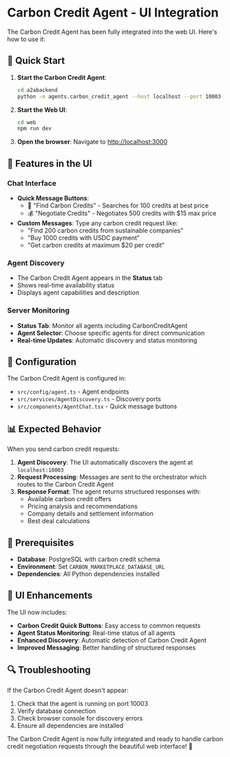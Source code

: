 # Carbon Credit Agent - UI Integration

The Carbon Credit Agent has been fully integrated into the web UI. Here's how to use it:

## 🌱 Quick Start

1. **Start the Carbon Credit Agent**:
   ```bash
   cd a2abackend
   python -m agents.carbon_credit_agent --host localhost --port 10003
   ```

2. **Start the Web UI**:
   ```bash
   cd web
   npm run dev
   ```

3. **Open the browser**: Navigate to [http://localhost:3000](http://localhost:3000)

## 🎯 Features in the UI

### Chat Interface
- **Quick Message Buttons**: 
  - 🌱 "Find Carbon Credits" - Searches for 100 credits at best price
  - 💰 "Negotiate Credits" - Negotiates 500 credits with $15 max price
- **Custom Messages**: Type any carbon credit request like:
  - "Find 200 carbon credits from sustainable companies"
  - "Buy 1000 credits with USDC payment"
  - "Get carbon credits at maximum $20 per credit"

### Agent Discovery
- The Carbon Credit Agent appears in the **Status** tab
- Shows real-time availability status
- Displays agent capabilities and description

### Server Monitoring
- **Status Tab**: Monitor all agents including CarbonCreditAgent
- **Agent Selector**: Choose specific agents for direct communication
- **Real-time Updates**: Automatic discovery and status monitoring

## 🔧 Configuration

The Carbon Credit Agent is configured in:
- `src/config/agent.ts` - Agent endpoints
- `src/services/AgentDiscovery.ts` - Discovery ports
- `src/components/AgentChat.tsx` - Quick message buttons

## 📊 Expected Behavior

When you send carbon credit requests:

1. **Agent Discovery**: The UI automatically discovers the agent at `localhost:10003`
2. **Request Processing**: Messages are sent to the orchestrator which routes to the Carbon Credit Agent
3. **Response Format**: The agent returns structured responses with:
   - Available carbon credit offers
   - Pricing analysis and recommendations
   - Company details and settlement information
   - Best deal calculations

## 🚨 Prerequisites

- **Database**: PostgreSQL with carbon credit schema
- **Environment**: Set `CARBON_MARKETPLACE_DATABASE_URL`
- **Dependencies**: All Python dependencies installed

## 🎨 UI Enhancements

The UI now includes:
- **Carbon Credit Quick Buttons**: Easy access to common requests
- **Agent Status Monitoring**: Real-time status of all agents
- **Enhanced Discovery**: Automatic detection of Carbon Credit Agent
- **Improved Messaging**: Better handling of structured responses

## 🔍 Troubleshooting

If the Carbon Credit Agent doesn't appear:
1. Check that the agent is running on port 10003
2. Verify database connection
3. Check browser console for discovery errors
4. Ensure all dependencies are installed

The Carbon Credit Agent is now fully integrated and ready to handle carbon credit negotiation requests through the beautiful web interface! 🌱
